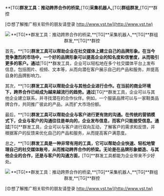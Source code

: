 **[TG]**群发工具：推动跨界合作的桥梁,**[TG]**采集机器人,**[TG]**群组群发,**[TG]**群控

[😍想了解推广相关软件的朋友请登录 http://www.vst.tw](http://www.vst.tw)

 <center><img src="https://vst.tw/MP4/tuiguang/png/8.png" alt="**[TG]**群发工具：推动跨界合作的桥梁,**[TG]**采集机器人,**[TG]**群组群发,**[TG]**群控"></center>

首先，**[TG]**群发工具可以帮助企业在社交媒体上建立自己的品牌形象。在当今竞争激烈的市场中，一个好的品牌形象可以提高企业的知名度和信誉度，从而吸引更多的客户。通过**[TG]**群发工具，企业可以轻松地在多个社交媒体平台上发布信息，包括图片、视频、文本等，从而向潜在客户展示自己的产品和服务，并提高自身的品牌影响力。

其次，**[TG]**群发工具可以帮助企业与其他企业进行合作。在当前的商业环境下，跨界合作已经成为越来越流行的趋势。通过**[TG]**群发工具，企业可以与其他企业建立联系，并寻找潜在的合作伙伴。例如，一个服装品牌可以与一家鞋类品牌合作，共同推广彼此的产品，从而扩大市场份额。

最后，**[TG]**群发工具可以帮助企业与客户进行更有效的沟通。在传统的营销模式下，企业与客户的沟通往往是单向的，企业发布信息，而客户只能接受信息。通过**[TG]**群发工具，企业可以与客户进行双向互动，了解客户的需求和反馈，并根据客户的反馈来优化自己的产品和服务，从而提高客户满意度。

总之，**[TG]**群发工具是一种非常有用的工具，它可以帮助企业快速、轻松地管理自己的社交媒体账号，从而推动跨界合作的桥梁。无论是在品牌形象塑造、与其他企业的合作，还是与客户的沟通方面，**[TG]**群发工具都能为企业带来不少好处。

 <center><img src="https://vst.tw/MP4/tuiguang/png/2.png" alt="**[TG]**群发工具：推动跨界合作的桥梁,**[TG]**采集机器人,**[TG]**群组群发,**[TG]**群控"></center>

[😍想了解推广相关软件的朋友请登录 http://www.vst.tw](http://www.vst.tw)



